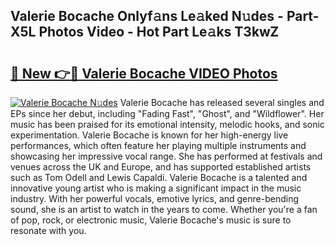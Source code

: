 ## Valerie Bocache Onlyf𝚊ns Le𝚊ked N𝚞des - Part-X5L Photos Video - Hot Part Le𝚊ks T3kwZ

# <h2><a href="http://ab83021.deff.icu/?id=Valerie+Bocache">🔗 New 👉🔴 Valerie Bocache VIDEO Photos</a></h2>

[![Valerie Bocache N𝚞des](https://i.imgur.com/rIISA9y.gif)](http://ab83021.deff.icu/?id=Valerie+Bocache)
Valerie Bocache has released several singles and EPs since her debut, including "Fading Fast", "Ghost", and "Wildflower". Her music has been praised for its emotional intensity, melodic hooks, and sonic experimentation. Valerie Bocache is known for her high-energy live performances, which often feature her playing multiple instruments and showcasing her impressive vocal range. She has performed at festivals and venues across the UK and Europe, and has supported established artists such as Tom Odell and Lewis Capaldi. Valerie Bocache is a talented and innovative young artist who is making a significant impact in the music industry. With her powerful vocals, emotive lyrics, and genre-bending sound, she is an artist to watch in the years to come. Whether you're a fan of pop, rock, or electronic music, Valerie Bocache's music is sure to resonate with you.
